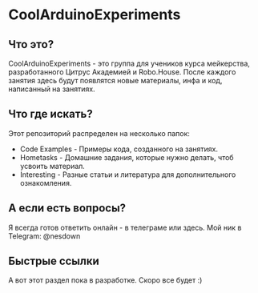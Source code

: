 CoolArduinoExperiments
======================

Что это?
--------
CoolArduinoExperiments - это группа для учеников курса мейкерства, разработанного Цитрус Академией и Robo.House. После каждого занятия здесь будут появлятся новые материалы, инфа и код, написанный на занятиях.

Что где искать?
--------------
Этот репозиторий распределен на несколько папок:

- Code Examples - Примеры кода, созданного на занятиях.
- Hometasks - Домашние задания, которые нужно делать, чтоб усвоить материал.
- Interesting - Разные статьи и литература для дополнительного ознакомления.

А если  есть вопросы?
---------------------
Я всегда готов ответить онлайн - в телеграме или здесь.
Мой ник в Telegram: @nesdown

Быстрые ссылки
--------------
А вот этот раздел пока в разработке. Скоро все будет :)
